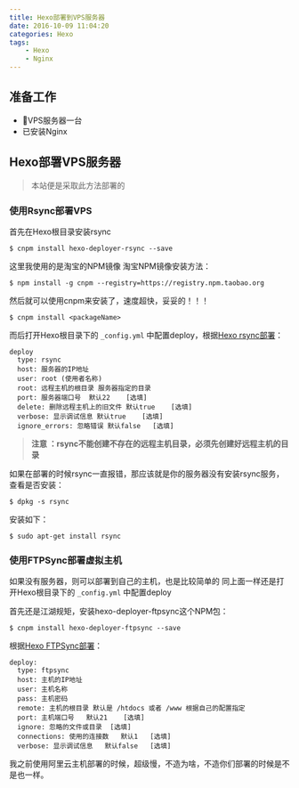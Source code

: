 ```yaml
---
title: Hexo部署到VPS服务器
date: 2016-10-09 11:04:20
categories: Hexo
tags:
    - Hexo
    - Nginx
---
```


## 准备工作
  * VPS服务器一台
  * 已安装Nginx

## Hexo部署VPS服务器

> 本站便是采取此方法部署的

<!-- more -->

### 使用Rsync部署VPS
首先在Hexo根目录安装rsync

    $ cnpm install hexo-deployer-rsync --save

这里我使用的是淘宝的NPM镜像
淘宝NPM镜像安装方法：

    $ npm install -g cnpm --registry=https://registry.npm.taobao.org

然后就可以使用cnpm来安装了，速度超快，妥妥的！！！

    $ cnpm install <packageName>

而后打开Hexo根目录下的 `_config.yml` 中配置deploy，根据[Hexo rsync部署](http://hexo.io/zh-cn/docs/deployment.html#Rsync)：

```
deploy
  type: rsync
  host: 服务器的IP地址
  user: root (使用者名称)
  root: 远程主机的根目录 服务器指定的目录
  port: 服务器端口号  默认22    [选填]
  delete: 删除远程主机上的旧文件 默认true    [选填]
  verbose: 显示调试信息 默认true    [选填]
  ignore_errors: 忽略错误 默认false   [选填]
```

> **注意 ：rsync不能创建不存在的远程主机目录，必须先创建好远程主机的目录**

如果在部署的时候rsync一直报错，那应该就是你的服务器没有安装rsync服务，查看是否安装：

    $ dpkg -s rsync

安装如下：

    $ sudo apt-get install rsync

### 使用FTPSync部署虚拟主机
如果没有服务器，则可以部署到自己的主机，也是比较简单的
同上面一样还是打开Hexo根目录下的 `_config.yml` 中配置deploy

首先还是江湖规矩，安装hexo-deployer-ftpsync这个NPM包：

    $ cnpm install hexo-deployer-ftpsync --save

根据[Hexo FTPSync部署](http://hexo.io/zh-cn/docs/deployment.html#FTPSync)：

```
deploy:
  type: ftpsync
  host: 主机的IP地址
  user: 主机名称
  pass: 主机密码
  remote: 主机的根目录 默认是 /htdocs 或者 /www 根据自己的配置指定
  port: 主机端口号   默认21    [选填]
  ignore: 忽略的文件或目录	[选填]
  connections: 使用的连接数   默认1   [选填]
  verbose: 显示调试信息	默认false   [选填]
```

我之前使用阿里云主机部署的时候，超级慢，不造为啥，不造你们部署的时候是不是也一样。
